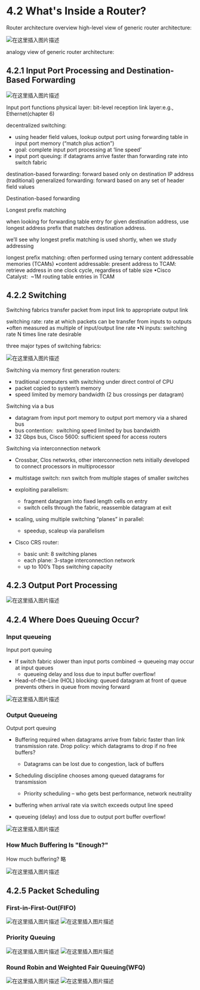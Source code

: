 # 4.2 What's Inside a Router?

Router architecture overview
high-level view of generic router architecture:

![在这里插入图片描述](https://i-blog.csdnimg.cn/direct/2f8d7ebde3cc437caa877982680d203b.png#pic_center)

analogy view of generic router architecture:


## 4.2.1 Input Port Processing and Destination-Based Forwarding


![在这里插入图片描述](https://i-blog.csdnimg.cn/direct/6830b78935e34df895fae84565edbc2b.png#pic_center)

Input port functions
physical layer: bit-level reception
link layer:e.g., Ethernet(chapter 6)

decentralized switching:
- using header field values, lookup output port using forwarding table in input port memory (“match plus action”)
- goal: complete input port processing at ‘line speed’
- input port queuing: if datagrams arrive faster than forwarding rate into switch fabric

destination-based forwarding: forward based only on destination IP address (traditional)
generalized forwarding: forward based on any set of header field values


Destination-based forwarding

Longest prefix matching

when looking for forwarding table entry for given destination address, use longest address prefix that matches destination address.


we’ll see why longest prefix matching is used shortly, when we study addressing

longest prefix matching: often performed using ternary content addressable memories (TCAMs)
•content addressable: present address to TCAM: retrieve address in one clock cycle, regardless of table size
•Cisco Catalyst:  ~1M routing table entries in TCAM


## 4.2.2 Switching


Switching fabrics
transfer packet from input link to appropriate output link

switching rate: rate at which packets can be transfer from inputs to outputs
•often measured as multiple of input/output line rate
•N inputs: switching rate N times line rate desirable

three major types of switching fabrics:


![在这里插入图片描述](https://i-blog.csdnimg.cn/direct/42b22b2e1d694e33a2e2ae9aaf248672.png#pic_center)

Switching via memory
first generation routers:
- traditional computers with switching under direct control of CPU
- packet copied to system’s memory
- speed limited by memory bandwidth (2 bus crossings per datagram)

Switching via a bus
- datagram from input port memory to output port memory via a shared bus
- bus contention:  switching speed limited by bus bandwidth
- 32 Gbps bus, Cisco 5600: sufficient speed for access routers

Switching via interconnection network
- Crossbar, Clos networks, other interconnection nets initially developed to connect processors in multiprocessor
- multistage switch: nxn switch from multiple stages of smaller switches
- exploiting parallelism:
	- fragment datagram into fixed length cells on entry
	- switch cells through the fabric, reassemble datagram at exit

- scaling, using multiple switching “planes” in parallel:
	- speedup, scaleup via parallelism

- Cisco CRS router:
	- basic unit: 8 switching planes
	- each plane: 3-stage interconnection network
	- up to 100’s Tbps switching capacity



## 4.2.3 Output Port Processing


![在这里插入图片描述](https://i-blog.csdnimg.cn/direct/24497f29b1d44eb98e0bff17c2e348f4.png#pic_center)




## 4.2.4 Where Does Queuing Occur?
### Input queueing

Input port queuing
- If switch fabric slower than input ports combined -> queueing may occur at input queues
	- queueing delay and loss due to input buffer overflow!
- Head-of-the-Line (HOL) blocking: queued datagram at front of queue prevents others in queue from moving forward

![在这里插入图片描述](https://i-blog.csdnimg.cn/direct/eb926b41e40f4f3eaff4f3efa5a6bb7c.png#pic_center)



### Output Queueing

Output port queuing

- Buffering required when datagrams arrive from fabric faster than link transmission rate. Drop policy: which datagrams to drop if no free buffers?
	- Datagrams can be lost due to congestion, lack of buffers
- Scheduling discipline chooses among queued datagrams for transmission
	- Priority scheduling – who gets best performance, network neutrality

- buffering when arrival rate via switch exceeds output line speed
- queueing (delay) and loss due to output port buffer overflow!



![在这里插入图片描述](https://i-blog.csdnimg.cn/direct/7b5ab73c6f2448488245bf398684142a.png#pic_center)



### How Much Buffering Is "Enough?"

How much buffering?
略


![在这里插入图片描述](https://i-blog.csdnimg.cn/direct/5bc5875b98d54578b9ae48889913932e.png#pic_center)
## 4.2.5 Packet Scheduling



### First-in-First-Out(FIFO)




![在这里插入图片描述](https://i-blog.csdnimg.cn/direct/51b55860455f4ad287b4392f2a1553ef.png#pic_center)
![在这里插入图片描述](https://i-blog.csdnimg.cn/direct/18de03607a77422a94effcc7820b2a33.png#pic_center)
### Priority Queuing
![在这里插入图片描述](https://i-blog.csdnimg.cn/direct/ec429d1bfde54a37bf291f006ef1863a.png#pic_center)
![在这里插入图片描述](https://i-blog.csdnimg.cn/direct/1b1c2bc2e9684b089bc5d5088d7cf37c.png#pic_center)
### Round Robin and Weighted Fair Queuing(WFQ)
![在这里插入图片描述](https://i-blog.csdnimg.cn/direct/eb392309cad840aa9dfb44fd2f75a7ac.png#pic_center)
![在这里插入图片描述](https://i-blog.csdnimg.cn/direct/faaf397951434ae78ff807fa9a962efa.png#pic_center)
